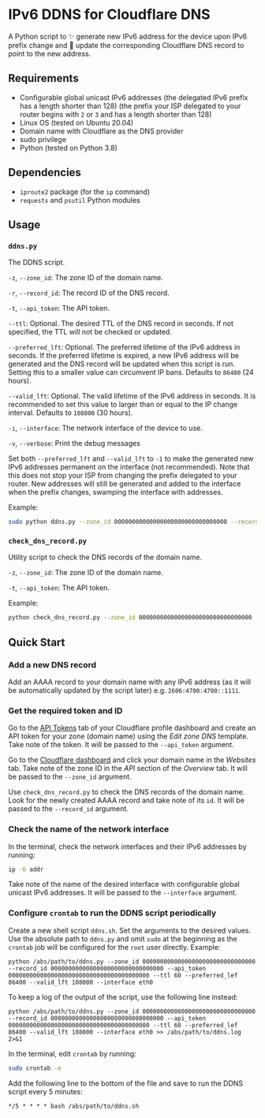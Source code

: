 # IPv6 DDNS for Cloudflare DNS

A Python script to ✨ generate new IPv6 address for the device upon IPv6 prefix change and 📝 update the corresponding Cloudflare DNS record to point to the new address.

## Requirements

- Configurable global unicast IPv6 addresses (the delegated IPv6 prefix has a length shorter than 128) (the prefix your ISP delegated to your router begins with `2` or `3` and has a length shorter than 128)
- Linux OS (tested on Ubuntu 20.04)
- Domain name with Cloudflare as the DNS provider
- sudo privilege
- Python (tested on Python 3.8)

## Dependencies

- `iproute2` package (for the `ip` command)
- `requests` and `psutil` Python modules

## Usage

### `ddns.py`

The DDNS script.

`-z`, `--zone_id`: The zone ID of the domain name.

`-r`, `--record_id`: The record ID of the DNS record.

`-t`, `--api_token`: The API token.

`--ttl`: Optional. The desired TTL of the DNS record in seconds. If not specified, the TTL will not be checked or updated.

`--preferred_lft`: Optional. The preferred lifetime of the IPv6 address in seconds. If the preferred lifetime is expired, a new IPv6 address will be generated and the DNS record will be updated when this script is run. Setting this to a smaller value can circumvent IP bans. Defaults to `86400` (24 hours).

`--valid_lft`: Optional. The valid lifetime of the IPv6 address in seconds. It is recommended to set this value to larger than or equal to the IP change interval. Defaults to `108000` (30 hours).

`-i`, `--interface`: The network interface of the device to use.

`-v`, `--verbose`: Print the debug messages

Set both `--preferred_lft` and `--valid_lft` to `-1` to make the generated new IPv6 addresses permanent on the interface (not recommended). Note that this does not stop your ISP from changing the prefix delegated to your router. New addresses will still be generated and added to the interface when the prefix changes, swamping the interface with addresses.

Example:

```bash
sudo python ddns.py --zone_id 00000000000000000000000000000000 --record_id 00000000000000000000000000000000 --api_token 0000000000000000000000000000000000000000 --ttl 60 --preferred_lef 86400 --valid_lft 108000 --interface eth0
```

### `check_dns_record.py`

Utility script to check the DNS records of the domain name.

`-z`, `--zone_id`: The zone ID of the domain name.

`-t`, `--api_token`: The API token.

Example:

```bash
python check_dns_record.py --zone_id 00000000000000000000000000000000 --api_token 00000000000000000000000000000000
```

## Quick Start

### Add a new  DNS record

Add an AAAA record to your domain name with any IPv6 address (as it will be automatically updated by the script later) e.g. `2606:4700:4700::1111`.

### Get the required token and ID

Go to the [API Tokens](https://dash.cloudflare.com/profile/api-tokens) tab of your Cloudflare profile dashboard and create an API token for your zone (domain name) using the *Edit zone DNS* template. Take note of the token. It will be passed to the `--api_token` argument.

Go to the [Cloudflare dashboard](https://dash.cloudflare.com) and click your domain name in the *Websites* tab. Take note of the zone ID in the *API* section of the *Overview* tab. It will be passed to the `--zone_id` argument.

Use `check_dns_record.py` to check the DNS records of the domain name. Look for the newly created AAAA record and take note of its `id`. It will be passed to the `--record_id` argument.

### Check the name of the network interface

In the terminal, check the network interfaces and their IPv6 addresses by running:

```bash
ip -6 addr
```

Take note of the name of the desired interface with configurable global unicast IPv6 addresses. It will be passed to the `--interface` argument.

### Configure `crontab` to run the DDNS script periodically

Create a new shell script `ddns.sh`. Set the arguments to the desired values. Use the absolute path to `ddns.py` and omit `sudo` at the beginning as the `crontab` job will be configured for the `root` user directly. Example:

```shell
python /abs/path/to/ddns.py --zone_id 00000000000000000000000000000000 --record_id 00000000000000000000000000000000 --api_token 0000000000000000000000000000000000000000 --ttl 60 --preferred_lef 86400 --valid_lft 108000 --interface eth0
```

To keep a log of the output of the script, use the following line instead:

```shell
python /abs/path/to/ddns.py --zone_id 00000000000000000000000000000000 --record_id 00000000000000000000000000000000 --api_token 0000000000000000000000000000000000000000 --ttl 60 --preferred_lef 86400 --valid_lft 108000 --interface eth0 >> /abs/path/to/ddns.log 2>&1
```

In the terminal, edit `crontab` by running:

```bash
sudo crontab -e
```

Add the following line to the bottom of the file and save to run the DDNS script every 5 minutes:

```
*/5 * * * * bash /abs/path/to/ddns.sh
```
